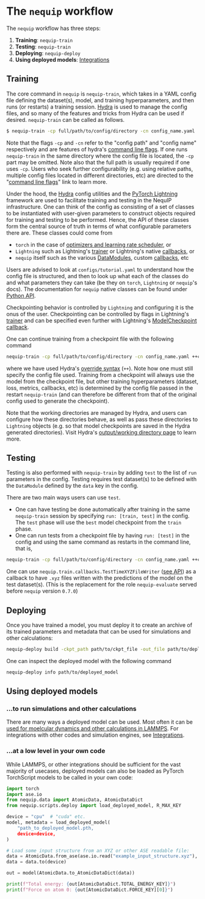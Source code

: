 # The `nequip` workflow

The `nequip` workflow has three steps:
 1. **Training**:  `nequip-train`
 2. **Testing**: `nequip-train`
 3. **Deploying**: `nequip-deploy`
 4. **Using deployed models**: [Integrations](../integrations/all.rst)


## Training

The core command in `nequip` is `nequip-train`, which takes in a YAML config file defining the dataset(s), model, and training hyperparameters, and then runs (or restarts) a training session. [Hydra](https://hydra.cc/) is used to manage the config files, and so many of the features and tricks from Hydra can be used if desired. `nequip-train` can be called as follows.
```bash
$ nequip-train -cp full/path/to/config/directory -cn config_name.yaml
```
Note that the flags `-cp` and `-cn` refer to the "config path" and "config name" respectively and are features of hydra's [command line flags](https://hydra.cc/docs/advanced/hydra-command-line-flags/). If one runs `nequip-train` in the same directory where the config file is located, the `-cp` part may be omitted. Note also that the full path is usually required if one uses `-cp`. Users who seek further configurability (e.g. using relative paths, multiple config files located in different directories, etc) are directed to the "[command line flags](https://hydra.cc/docs/advanced/hydra-command-line-flags/)" link to learn more. 

Under the hood, the [Hydra](https://hydra.cc/) config utilities and the [PyTorch Lightning](https://lightning.ai/docs/pytorch/stable/) framework are used to facilitate training and testing in the NequIP infrastructure. One can think of the config as consisting of a set of classes to be instantiated with user-given parameters to construct objects required for training and testing to be performed. Hence, the API of these classes form the central source of truth in terms of what configurable parameters there are. These classes could come from 
 - `torch` in the case of [optimizers and learning rate scheduler](https://pytorch.org/docs/stable/optim.html), or 
 - `Lightning` such as Lightning's [trainer](https://lightning.ai/docs/pytorch/stable/common/trainer.html) or Lightning's native [callbacks](https://lightning.ai/docs/pytorch/stable/api_references.html#callbacks), or 
 - `nequip` itself such as the various [DataModules](../api/datamodule.rst), custom [callbacks](../api/train.rst), etc

Users are advised to look at `configs/tutorial.yaml` to understand how the config file is structured, and then to look up what each of the classes do and what parameters they can take (be they on `torch`, `Lightning` or `nequip`'s docs). The documentation for `nequip` native classes can be found under [Python API](../api/nequip.rst).

Checkpointing behavior is controlled by `Lightning` and configuring it is the onus of the user. Checkpointing can be controlled by flags in Lightning's [trainer](https://lightning.ai/docs/pytorch/stable/common/trainer.html) and can be specified even further with Lightning's [ModelCheckpoint callback](https://lightning.ai/docs/pytorch/stable/api/lightning.pytorch.callbacks.ModelCheckpoint.html#lightning.pytorch.callbacks.ModelCheckpoint).

One can continue training from a checkpoint file with the following command
```bash
nequip-train -cp full/path/to/config/directory -cn config_name.yaml ++ckpt_path='path/to/ckpt_file'
```
where we have used Hydra's [override syntax](https://hydra.cc/docs/advanced/override_grammar/basic/) (`++`). Note how one must still specify the config file used. Training from a checkpoint will always use the model from the checkpoint file, but other training hyperparameters (dataset, loss, metrics, callbacks, etc) is determined by the config file passed in the restart `nequip-train` (and can therefore be different from that of the original config used to generate the checkpoint).

Note that the working directories are managed by Hydra, and users can configure how these directories behave, as well as pass these directories to `Lightning` objects (e.g. so that model checkpoints are saved in the Hydra generated directories). Visit Hydra's [output/working directory page](https://hydra.cc/docs/tutorials/basic/running_your_app/working_directory/) to learn more.


## Testing

Testing is also performed with `nequip-train` by adding `test` to the list of `run` parameters in the config. Testing requires test dataset(s) to be defined with the `DataModule` defined by the `data` key in the config. 

There are two main ways users can use `test`.
 - One can have testing be done automatically after training in the same `nequip-train` session by specifying `run: [train, test]` in the config. The `test` phase will use the `best` model checkpoint from the `train` phase.
 - One can run tests from a checkpoint file by having `run: [test]` in the config and using the same command as restarts in the command line, that is, 
  ```bash
  nequip-train -cp full/path/to/config/directory -cn config_name.yaml ++ckpt_path='path/to/ckpt_file'
  ```

One can use `nequip.train.callbacks.TestTimeXYZFileWriter` ([see API](../api/train.rst)) as a callback to have `.xyz` files written with the predictions of the model on the test dataset(s). (This is the replacement for the role `nequip-evaluate` served before `nequip` version `0.7.0`)


## Deploying

Once you have trained a model, you must deploy it to create an archive of its trained parameters and metadata that can be used for simulations and other calculations:
```bash
nequip-deploy build -ckpt_path path/to/ckpt_file -out_file path/to/deployed_model
```

One can inspect the deployed model with the following command
```bash
nequip-deploy info path/to/deployed_model
```


## Using deployed models

### ...to run simulations and other calculations

There are many ways a deployed model can be used. Most often it can be [used for moelcular dynamics and other calculations in LAMMPS](../integrations/lammps.md). For integrations with other codes and simulation engines, see [Integrations](../integrations/all.rst).

### ...at a low level in your own code
While LAMMPS, or other integrations should be sufficient for the vast majority of usecases, deployed models can also be loaded as PyTorch TorchScript models to be called in your own code:
```python
import torch
import ase.io
from nequip.data import AtomicData, AtomicDataDict
from nequip.scripts.deploy import load_deployed_model, R_MAX_KEY

device = "cpu"  # "cuda" etc.
model, metadata = load_deployed_model(
    "path_to_deployed_model.pth,
    device=device,
)

# Load some input structure from an XYZ or other ASE readable file:
data = AtomicData.from_ase(ase.io.read("example_input_structure.xyz"), r_max=metadata[R_MAX_KEY])
data = data.to(device)

out = model(AtomicData.to_AtomicDataDict(data))

print(f"Total energy: {out[AtomicDataDict.TOTAL_ENERGY_KEY]}")
print(f"Force on atom 0: {out[AtomicDataDict.FORCE_KEY][0]}")
```



